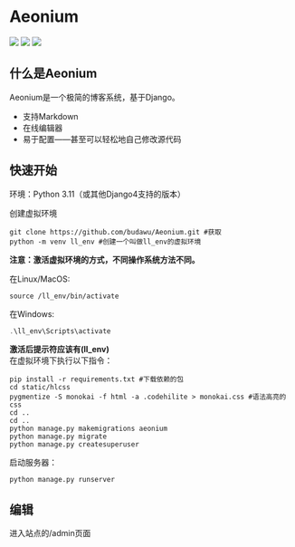# Aeonium
![](https://img.shields.io/badge/Python_3.11-blue?style=for-the-badge&logo=python&logoColor=white)   ![](https://img.shields.io/badge/powered_by_django-darkgreen?style=for-the-badge&logo=django&logoColor=white)
![](https://img.shields.io/badge/markdown_supported-black?style=for-the-badge&logo=markdown&logoColor=white)
  
## 什么是Aeonium  
Aeonium是一个极简的博客系统，基于Django。
* 支持Markdown
* 在线编辑器
* 易于配置——甚至可以轻松地自己修改源代码
  
## 快速开始
环境：Python 3.11（或其他Django4支持的版本）
  
创建虚拟环境
```shell
git clone https://github.com/budawu/Aeonium.git #获取
python -m venv ll_env #创建一个叫做ll_env的虚拟环境
```
**注意：激活虚拟环境的方式，不同操作系统方法不同。**  
  
在Linux/MacOS:
```shell
source /ll_env/bin/activate
```
在Windows:
```powershell
.\ll_env\Scripts\activate
```
**激活后提示符应该有(ll_env)**  
在虚拟环境下执行以下指令：
```shell
pip install -r requirements.txt #下载依赖的包
cd static/hlcss
pygmentize -S monokai -f html -a .codehilite > monokai.css #语法高亮的css
cd ..
cd ..
python manage.py makemigrations aeonium
python manage.py migrate
python manage.py createsuperuser
```
启动服务器：
```
python manage.py runserver
```
## 编辑
进入站点的/admin页面